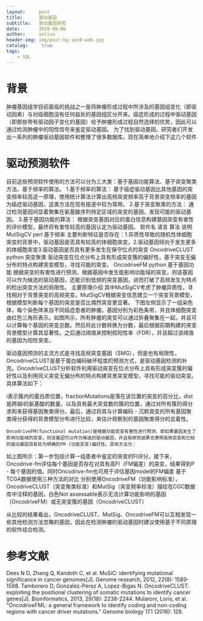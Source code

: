 ```yaml
---
layout:     post
title:      驱动基因
subtitle:   驱动基因研究
date:       2020-06-06
author:     soliva
header-img: img/post-bg-ios9-web.jpg
catalog: 	 true
tags:
    - SQL
---
```



# 背景
肿瘤基因组学目前面临的挑战之一是将肿瘤形成过程中所涉及的基因组变化（即驱动因素）与对癌细胞没有任何益处的基因组区分开来。癌症形成的过程中驱动基因（即那些带有驱动因子变化的基因）给予肿瘤形成过程自然选择的优势，因此可以通过检测肿瘤中的阳性信号来鉴定驱动基因。
       为了找到驱动基因，研究者们开发出一系列的肿瘤驱动基因软件和整理了很多数据库。现在简单地介绍下这几个软件
# 驱动预测软件

目前这些预测软件使用的方法可以分为三大类：基于基因功能算法、基于突变聚类方法、基于频率的算法。
1.基于频率的算法：
基于癌症驱动基因比其他基因的突变频率较高这一原理，使用统计算法计算出高频突变频率高于背景突变频率的基因为癌症驱动基因，这类方法在现有报道中较为常用。
2.基于突变聚类的方法：
通过检测基因间显着聚集在氨基酸序列特定区域的突变的基因，发现可能的驱动基因。
3.基于基因功能的算法：
根据突变基因对应的蛋白信息构建基因突变有害性的评价模型，最终将有害性较高的基因认定为驱动基因。
软件名 语言 算法 说明
MutSigCV perl 基于频率 主要判断特征是否存在：1.异质性导致的随机性体细胞突变的背景中，驱动基因是否具有较高的体细胞突变，2.驱动基因倾向于发生更多的体细胞突变3.驱动基因是否具有更多发生在保守位点的突变
OncodriveCLUST python 突变聚类 驱动突变在位点分布上具有形成突变簇的偏好性，基于突变无偏分布的特点构建突变模型，寻找可能的突变。
OncodriveFM python 基于基因功能 根据突变的有害性进行预测，根据基因中发生能影响功能域的突变，则该基因可以作为候选的驱动基因，还能识别低频的突变基因，进而打破了高频发生为特点的检出突变方法的局限性。
主要原理介绍
其中MutSigCV考虑了肿瘤异质性，寻找相对于背景突变的高频突变。MutSigCV根据突变信息建立一个突变背景模型，根据模型判断每个基因的突变是否比偶然突变更显著。
下图左侧显示了一组染色体，每个染色体来自不同癌症患者的肿瘤。基因分别为彩色条带，并且体细胞突变由红色三角形表示。如图所示，所有肿瘤的突变可以通过折叠聚集在一起，并且可以计算每个基因的突变总数。然后将此计数转换为分数，最后根据前期构建的突变背景模型计算其显著性。之后通过阈值来控制假阳性率（FDR），并且超过该阈值的基因为阳性突变。

驱动基因预测的主流方式是寻找高频突变基因（SMG），但是也有局限性，OncodriveCLUST是基于蛋白编码破坏程度的预测方式，是驱动基因检测的补充。OncodriveCLUST分析软件利用驱动突变在位点分布上具有形成突变簇的偏好性以及利用同义突变无偏分布的特点构建背景突变模型，寻找可能的驱动突变。具体算法如下：

i表示簇内的蛋白质位置，fractionMutations是落在该位置的突变的百分比，dist是跨越i的氨基酸的数量。以及具有最大突变数的簇的位置，通过对所有簇的得分求和来获得基因聚类得分。最后，通过将其与计算编码 - 沉默突变的所有基因聚类得分获得的背景模型分布进行比较，来估计观察到的基因聚类得分的显着性。

 	OncodriveFM(functional mutation)是根据功能突变有害性进行预测，即如果基因发生了影响功能域的突变，则该基因可以作为候选的驱动基因，并且有研究结果也表明高频突变和已知的驱动基因具有较为明确的FM (功能突变)偏好性。具体方法为：

如上图所示：第一步包括计算一组患者中鉴定的突变的FI评分，接下来，Oncodrive-fm评估每个基因是否存在对具有高FI（FM偏差）的突变，结果得到P - 每个基因的值。同时Oncodrive-fm也可用于评估基因model的FM偏差
基于TCGA数据使用三种方法的对比
分别使用OncodriveFM（功能影响标准），OncodriveCLUST（突变聚类标准）和MutSig（突变频率标准）描绘在CGC数据库中注释的基因，白色Not assessable表示无法计算功能影响的基因（OncodriveFM）或无突变簇的基因（OncodriveCLUST）

从比较的结果看出，OncodriveCLUST、MutSig、OncodriveFM可以互相发现一些其他检测方法忽略的基因，因此在检测肿瘤的驱动基因时建议使用基于不同原理的软件综合检测。

# 参考文献
Dees N D, Zhang Q, Kandoth C, et al. MuSiC: identifying mutational significance in cancer genomes[J]. Genome research, 2012, 22(8): 1589-1598.
Tamborero D, Gonzalez-Perez A, Lopez-Bigas N. OncodriveCLUST: exploiting the positional clustering of somatic mutations to identify cancer genes[J]. Bioinformatics, 2013, 29(18): 2238-2244.
Mularoni, Loris, et al. "OncodriveFML: a general framework to identify coding and non-coding regions with cancer driver mutations." Genome biology 17.1 (2016): 128.